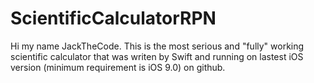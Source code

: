 # ScientificCalculatorRPN

Hi my name JackTheCode. This is the most serious and "fully" working scientific calculator that was writen by Swift and running on lastest iOS version (minimum requirement is iOS 9.0)  on github.
